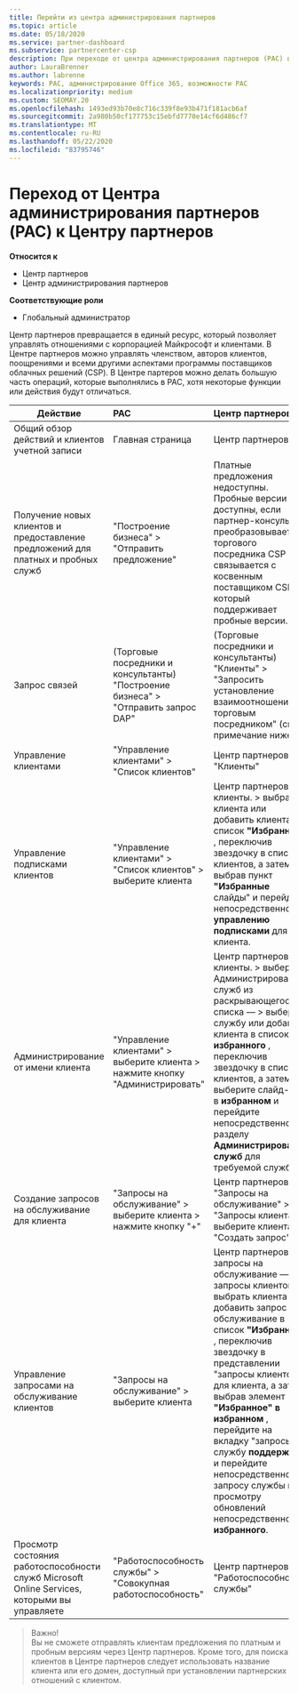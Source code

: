 ```yaml
---
title: Перейти из центра администрирования партнеров
ms.topic: article
ms.date: 05/18/2020
ms.service: partner-dashboard
ms.subservice: partnercenter-csp
description: При переходе от центра администрирования партнеров (PAC) в центр партнеров вы узнаете, как управлять членством в программе CSP, получать ссылки клиентов, поощрения и многое другое.
author: LauraBrenner
ms.author: labrenne
keywords: PAC, администрирование Office 365, возможности PAC
ms.localizationpriority: medium
ms.custom: SEOMAY.20
ms.openlocfilehash: 1493ed93b70e8c716c339f8e93b471f181acb6af
ms.sourcegitcommit: 2a980b50cf177753c15ebfd7770e14cf6d486cf7
ms.translationtype: MT
ms.contentlocale: ru-RU
ms.lasthandoff: 05/22/2020
ms.locfileid: "83795746"
---
```

# <a name="moving-from-partner-admin-center-pac-to-the-partner-center"></a>Переход от Центра администрирования партнеров (PAC) к Центру партнеров

**Относится к**
- Центр партнеров
- Центр администрирования партнеров

**Соответствующие роли**
- Глобальный администратор

Центр партнеров превращается в единый ресурс, который позволяет управлять отношениями с корпорацией Майкрософт и клиентами. В Центре партнеров можно управлять членством, авторов клиентов, поощрениями и всеми другими аспектами программы поставщиков облачных решений (CSP). В Центре партеров можно делать большую часть операций, которые выполнялись в PAC, хотя некоторые функции или действия будут отличаться.


|**Действие**   |**PAC**   |**Центр партнеров**   |
|--------------|:--------------|:---------------|
|Общий обзор действий и клиентов учетной записи|Главная страница|Центр партнеров|
|Получение новых клиентов и предоставление предложений для платных и пробных служб|"Построение бизнеса" > "Отправить предложение"|Платные предложения недоступны. Пробные версии CSP доступны, если партнер-консультант преобразовывается в торгового посредника CSP и связывается с косвенным поставщиком CSP, который поддерживает пробные версии. |
|Запрос связей|(Торговые посредники и консультанты) "Построение бизнеса" > "Отправить запрос DAP"|(Торговые посредники и консультанты) "Клиенты" > "Запросить установление взаимоотношений с торговым посредником" (см. примечание ниже)|
|Управление клиентами|"Управление клиентами" > "Список клиентов"|Центр партнеров > "Клиенты"|
|Управление подписками клиентов|"Управление клиентами" > "Список клиентов" > выберите клиента|Центр партнеров — > клиенты. > выбрать клиента или добавить клиента в список **"Избранное"** , переключив звездочку в списке клиентов, а затем выбрав пункт **"Избранные** слайды" и перейдя непосредственно к **управлению подписками** для клиента.|
|Администрирование от имени клиента|"Управление клиентами" > выберите клиента > нажмите кнопку "Администрировать"|Центр партнеров — > клиенты. > выберите Администрирование служб из раскрывающегося списка — > выберите службу или добавьте клиента в список **избранного** , переключив звездочку в списке клиентов, а затем выберите слайд-шоу в **избранном** и перейдите непосредственно к разделу **Администрирование служб** для требуемой службы.|
|Создание запросов на обслуживание для клиента|"Запросы на обслуживание" > выберите клиента > нажмите кнопку "+" | Центр партнеров > "Запросы на обслуживание" > "Запросы клиента" > выберите клиента > "Создать запрос"|
|Управление запросами на обслуживание клиентов| "Запросы на обслуживание" > выберите клиента|Центр партнеров — > запросы на обслуживание — > запросы клиентов. > выбрать клиента или добавить запрос на обслуживание в список **"Избранное"** , переключив звездочку в представлении "запросы клиентов" для клиента, а затем выбрав элемент **"Избранное" в избранном** , перейдите на вкладку "запросы в службу **поддержки** " и перейдите непосредственно к запросу службы или просмотру обновлений непосредственно из **избранного**.|
|Просмотр состояния работоспособности служб Microsoft Online Services, которыми вы управляете|"Работоспособность службы" > "Совокупная работоспособность"|Центр партнеров > "Работоспособность службы"|

>Важно!<br>
Вы не сможете отправлять клиентам предложения по платным и пробным версиям через Центр партнеров. Кроме того, для поиска клиентов в Центре партнеров следует использовать название клиента или его домен, доступный при установлении партнерских отношений с клиентом.
